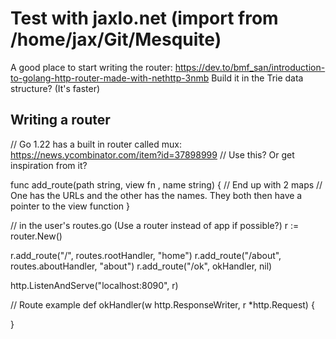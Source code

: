 # Test with jaxlo.net (import from /home/jax/Git/Mesquite)


A good place to start writing the router: https://dev.to/bmf_san/introduction-to-golang-http-router-made-with-nethttp-3nmb
Build it in the Trie data structure? (It's faster)



## Writing a router

// Go 1.22 has a built in router called mux: https://news.ycombinator.com/item?id=37898999
// Use this? Or get inspiration from it?

func add_route(path string, view fn , name string) {
    // End up with 2 maps
    // One has the URLs and the other has the names. They both then have a pointer to the view function
}


// in the user's routes.go (Use a router instead of app if possible?)
r := router.New()

r.add_route("/", routes.rootHandler, "home")
r.add_route("/about", routes.aboutHandler, "about")
r.add_route("/ok", okHandler, nil)

http.ListenAndServe("localhost:8090", r)

// Route example
def okHandler(w http.ResponseWriter, r *http.Request) {
    
}
